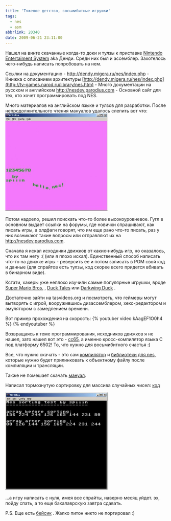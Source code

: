 ```yaml
---
title: 'Тяжелое детство, восьмибитные игрушки'
tags:
  - nes
  - asm
abbrlink: 20340
date: 2009-06-21 23:11:00
---
```

Нашел на винте скачанные когда-то доки и тулзы к приставке [Nintendo Entertaiment System](http://ru.wikipedia.org/wiki/NES)  aka Денди. 
Среди них был и ассемблер. Захотелось чего-нибудь написать попробовать на нем. 

Ссылки на документацию - 
<http://dendy.migera.ru/nes/index.php> - Книжка с описанием архитектуры 
[http://dendy.migera.ru/nes/index.php](http://tv-games.narod.ru/library/nes.htm)  - Много документации на русском и английском 
<http://nesdev.parodius.com> - Основной сайт для тех, кто хочет программировать под NES. 

Много материалов на английском языке и тулзов для разработки. 
После непродолжительного чтения мануалов удалось слепить вот что:
![](090621-8-bit-toys/0.jpg) 

Потом надоело, решил поискать что-то более высокоуровневое. 
Гугл в основном выдает ссылки на форумы, где новички спрашивают, как писать игры, а олдфаги говорят, что им еще рано что-то писать, раз у них возникают такие вопросы или отправляют их на <http://nesdev.parodius.com>. 

Сначала я искал исходники движков от каких-нибудь игр, но оказалось, что их там нету :( (или я плохо искал). 
Единственный способ написать что-то на движке игры - реверсить ее и потом записать в РОМ свой код и данные (для спрайтов есть тулзы, код скорее всего придется вбивать в бинарном виде).

Кстати, хакеры уже неплохо изучили самые популярные игрушки, вроде [Super Mario Bros.](http://tasvideos.org/1891S.html) ,  [Duck Tales](http://tasvideos.org/2199S.html)  или  [Darkwing Duck](http://tasvideos.org/1673S.html) .

Достаточно зайти на tasvideos.org и посмотреть, что геймеры могут вытворять с игрой, вооружившись дизассемблером, хекс-редактором и эмулятором с замедлением времени. 

Вот пример прохождения на скорость:
{% youtuber video kAagEF1O0h4 %}
{% endyoutuber %}

Возвращаясь к теме программирования, исходников движков я не нашел, зато нашел вот это - [cc65](%20www.cc65.org), а именно кросс-компилятор языка С под платформу 6502! То, что нужно для восьмибитного счастья :) 

Все, что нужно скачать - это сам  [компилятор](ftp://ftp.musoftware.de/pub/uz/cc65/cc65-win32-2.12.0-1.zip)  и [библиотеки для nes](ftp://ftp.musoftware.de/pub/uz/cc65/cc65-nes-2.12.0-1.zip), которые нужно будет прилинковать к объектному файлу после компиляции и трансляции.

Также не помешает скачать [мануал](ftp://ftp.musoftware.de/pub/uz/cc65/cc65-doc-2.12.0-1.zip).

Написал тормознутую сортировку для массива случайных чисел:
[код](http://www.everfall.com/paste/id.php?pvbqcv9urcfd)

![](090621-8-bit-toys/1.jpg) 

 ...а игру написать с нуля, имея все спрайты, наверно месяц уйдет. эх, пойду спать, а то еще бакалаврскую завтра сдавать. 
 
 P.S. Еще есть  [бейсик](http://bobrost.com/nes/resources.php#devtools) . Жалко питон никто не портировал :)